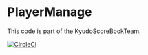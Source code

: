 # PlayerManage
This code is part of the KyudoScoreBookTeam.

[![CircleCI](https://circleci.com/gh/bowyer-app/PlayerManage.svg?style=svg)](https://circleci.com/gh/bowyer-app/PlayerManage)
